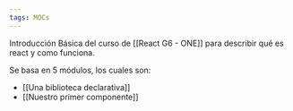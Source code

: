 ```yaml
---
tags: MOCs
---
```

Introducción Básica del curso de [[React G6 - ONE]] para describir qué es react y como funciona.

Se basa en 5 módulos, los cuales son:

- [[Una biblioteca declarativa]]
- [[Nuestro primer componente]]